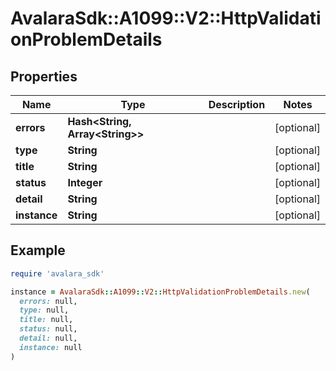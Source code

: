 # AvalaraSdk::A1099::V2::HttpValidationProblemDetails

## Properties

| Name | Type | Description | Notes |
| ---- | ---- | ----------- | ----- |
| **errors** | **Hash&lt;String, Array&lt;String&gt;&gt;** |  | [optional] |
| **type** | **String** |  | [optional] |
| **title** | **String** |  | [optional] |
| **status** | **Integer** |  | [optional] |
| **detail** | **String** |  | [optional] |
| **instance** | **String** |  | [optional] |

## Example

```ruby
require 'avalara_sdk'

instance = AvalaraSdk::A1099::V2::HttpValidationProblemDetails.new(
  errors: null,
  type: null,
  title: null,
  status: null,
  detail: null,
  instance: null
)
```

